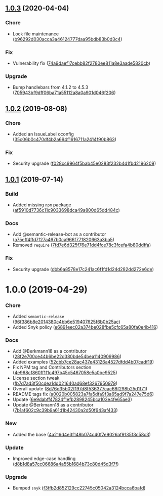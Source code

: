 ## [1.0.3](https://github.com/Berkmann18/commit-conv/compare/v1.0.2...v1.0.3) (2020-04-04)


### Chore

* Lock file maintenance ([b96292d030acca3a46124777daa95bdb83b0d3c4](https://github.com/Berkmann18/commit-conv/commit/b96292d030acca3a46124777daa95bdb83b0d3c4))

### Fix

* Vulnerability fix ([74a9daef17cebb82f2780ee811a8e3aade5820cb](https://github.com/Berkmann18/commit-conv/commit/74a9daef17cebb82f2780ee811a8e3aade5820cb))

### Upgrade

* Bump handlebars from 4.1.2 to 4.5.3 ([705943bf9dff06ba71a55112a8a0a901d046f206](https://github.com/Berkmann18/commit-conv/commit/705943bf9dff06ba71a55112a8a0a901d046f206))

## [1.0.2](https://github.com/Berkmann18/commit-conv/compare/v1.0.1...v1.0.2) (2019-08-08)


### Chore

* Added an IssueLabel oconfig ([35c06b0c470df4b2a694f1616711a2414f90b863](https://github.com/Berkmann18/commit-conv/commit/35c06b0c470df4b2a694f1616711a2414f90b863))

### Fix

* Security upgrade ([f028cc9964f5bab45e0283f232b4d1fbd2196209](https://github.com/Berkmann18/commit-conv/commit/f028cc9964f5bab45e0283f232b4d1fbd2196209))

## [1.0.1](https://github.com/Berkmann18/commit-conv/compare/v1.0.0...v1.0.1) (2019-07-14)


### Build

* Added missing `npm` package ([af5910d7736c11c9033698dca49a800d65dd484c](https://github.com/Berkmann18/commit-conv/commit/af5910d7736c11c9033698dca49a800d65dd484c))

### Docs

* Add @semantic-release-bot as a contributor ([a75eff4ffd7f27a467b0ca966f771820663a3ba5](https://github.com/Berkmann18/commit-conv/commit/a75eff4ffd7f27a467b0ca966f771820663a3ba5))
* Removed `require` ([7fd7e6d325f76e71dd4fce78c3fcefa4b80ddffa](https://github.com/Berkmann18/commit-conv/commit/7fd7e6d325f76e71dd4fce78c3fcefa4b80ddffa))

### Fix

* Security upgrade ([dbb6a8578e17c241ac6f1fd1d24d282dd272e6de](https://github.com/Berkmann18/commit-conv/commit/dbb6a8578e17c241ac6f1fd1d24d282dd272e6de))

# 1.0.0 (2019-04-29)


### Chore

* Added `semantic-release` ([96f386b8e2014380c4bb6e519407625f6b0b25ac](https://github.com/Berkmann18/commit-conv/commit/96f386b8e2014380c4bb6e519407625f6b0b25ac))
* Added Snyk policy ([e6891eec02a374be028fbe5cfc65a80fa0e4b416](https://github.com/Berkmann18/commit-conv/commit/e6891eec02a374be028fbe5cfc65a80fa0e4b416))

### Docs

* Add @Berkmann18 as a contributor ([28f2e700ce44b6be22d380bde54bea1140909986](https://github.com/Berkmann18/commit-conv/commit/28f2e700ce44b6be22d380bde54bea1140909986))
* Added examples ([52cbb7ce28ac437e43126a4527dfdd4b07cadf19](https://github.com/Berkmann18/commit-conv/commit/52cbb7ce28ac437e43126a4527dfdd4b07cadf19))
* Fix NPM tag and Contributors section ([4e968cf860ff1f1c497b45c5467058e5a0be9525](https://github.com/Berkmann18/commit-conv/commit/4e968cf860ff1f1c497b45c5467058e5a0be9525))
* License section tweak ([fb7d7ad3f50cdea1dd021640ad68ef3267950979](https://github.com/Berkmann18/commit-conv/commit/fb7d7ad3f50cdea1dd021640ad68ef3267950979))
* Overall update ([8d76d35b02f197d8f536377cac68f298b25d1f71](https://github.com/Berkmann18/commit-conv/commit/8d76d35b02f197d8f536377cac68f298b25d1f71))
* README tags fix ([a0020b005823a7fa5dfa9f3a65ad9f7a247e75d6](https://github.com/Berkmann18/commit-conv/commit/a0020b005823a7fa5dfa9f3a65ad9f7a247e75d6))
* Update ([6e9dabff47824f1efb2898245bca103e4fe65ae3](https://github.com/Berkmann18/commit-conv/commit/6e9dabff47824f1efb2898245bca103e4fe65ae3))
* Update @Berkmann18 as a contributor ([7b1af602c9c39b9a61d1b42430a2d50f643af433](https://github.com/Berkmann18/commit-conv/commit/7b1af602c9c39b9a61d1b42430a2d50f643af433))

### New

* Added the base ([4a216d4e3f148b074c40f7e9026af9135f3c58c3](https://github.com/Berkmann18/commit-conv/commit/4a216d4e3f148b074c40f7e9026af9135f3c58c3))

### Update

* Improved edge-case handling ([d8b1d8a57cc06686a4a55b1684b73c80d45d3f7f](https://github.com/Berkmann18/commit-conv/commit/d8b1d8a57cc06686a4a55b1684b73c80d45d3f7f))

### Upgrade

* Bumped `snyk` ([f3ffb2d852129cc22745c05042a3124bcca6bafd](https://github.com/Berkmann18/commit-conv/commit/f3ffb2d852129cc22745c05042a3124bcca6bafd))
